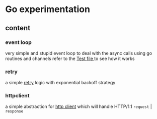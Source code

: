 # Go experimentation

## content
### event loop
very simple and stupid event loop to deal with the async calls using go routines and channels
refer to the [Test file ](./src/eventloop/scheduler_test.go) to see how it works

### retry 
a simple [retry](./src/retry/retry_test.go) logic with exponential backoff strategy

### httpclient
a simple abstraction for [http client](./src/httpclient/caller_test.go) which will handle HTTP/1.1 `request` | `response`  
 